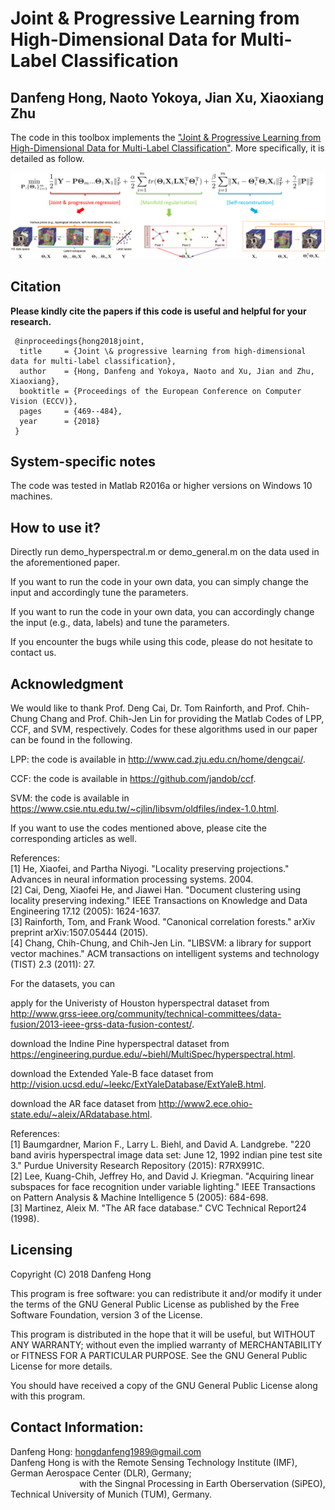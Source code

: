 # Joint & Progressive Learning from High-Dimensional Data for Multi-Label Classification

Danfeng Hong, Naoto Yokoya, Jian Xu, Xiaoxiang Zhu
---------------------

The code in this toolbox implements the ["Joint & Progressive Learning from High-Dimensional Data for Multi-Label Classification"](https://eccv2018.org/openaccess/content_ECCV_2018/papers/Danfeng_Hong_Joint__Progressive_ECCV_2018_paper.pdf).
More specifically, it is detailed as follow.


![alt text](./Figure.png)

Citation
---------------------

**Please kindly cite the papers if this code is useful and helpful for your research.**

     @inproceedings{hong2018joint,
      title     = {Joint \& progressive learning from high-dimensional data for multi-label classification},
      author    = {Hong, Danfeng and Yokoya, Naoto and Xu, Jian and Zhu, Xiaoxiang},
      booktitle = {Proceedings of the European Conference on Computer Vision (ECCV)},
      pages     = {469--484},
      year      = {2018}
     }


System-specific notes
---------------------
The code was tested in Matlab R2016a or higher versions on Windows 10 machines.

How to use it?
---------------------

Directly run demo_hyperspectral.m or demo_general.m on the data used in the aforementioned paper.

If you want to run the code in your own data, you can simply change the input and accordingly tune the parameters.

If you want to run the code in your own data, you can accordingly change the input (e.g., data, labels) and tune the parameters.

If you encounter the bugs while using this code, please do not hesitate to contact us.


Acknowledgment
---------------------

We would like to thank Prof. Deng Cai, Dr. Tom Rainforth, and Prof. Chih-Chung Chang and Prof. Chih-Jen Lin for providing the Matlab Codes of LPP, CCF, and SVM, respectively. 
Codes for these algorithms used in our paper can be found in the following.

LPP: the code is available in http://www.cad.zju.edu.cn/home/dengcai/.

CCF: the code is available in https://github.com/jandob/ccf.

SVM: the code is available in https://www.csie.ntu.edu.tw/~cjlin/libsvm/oldfiles/index-1.0.html.

If you want to use the codes mentioned above, please cite the corresponding articles as well.

References:  
[1] He, Xiaofei, and Partha Niyogi. "Locality preserving projections." Advances in neural information processing systems. 2004.  
[2] Cai, Deng, Xiaofei He, and Jiawei Han. "Document clustering using locality preserving indexing." IEEE Transactions on Knowledge and Data Engineering 17.12 (2005): 1624-1637.  
[3] Rainforth, Tom, and Frank Wood. "Canonical correlation forests." arXiv preprint arXiv:1507.05444 (2015).  
[4] Chang, Chih-Chung, and Chih-Jen Lin. "LIBSVM: a library for support vector machines." ACM transactions on intelligent systems and technology (TIST) 2.3 (2011): 27.

For the datasets, you can

   apply for the Univeristy of Houston hyperspectral dataset from http://www.grss-ieee.org/community/technical-committees/data-fusion/2013-ieee-grss-data-fusion-contest/.  

   download the Indine Pine hyperspectral dataset from https://engineering.purdue.edu/~biehl/MultiSpec/hyperspectral.html.  

   download the Extended Yale-B face dataset from http://vision.ucsd.edu/~leekc/ExtYaleDatabase/ExtYaleB.html.  
    
   download the AR face dataset from http://www2.ece.ohio-state.edu/~aleix/ARdatabase.html.  

References:  
[1] Baumgardner, Marion F., Larry L. Biehl, and David A. Landgrebe. "220 band aviris hyperspectral image data set: June 12, 1992 indian pine test site 3." Purdue University Research Repository (2015): R7RX991C.  
[2] Lee, Kuang-Chih, Jeffrey Ho, and David J. Kriegman. "Acquiring linear subspaces for face recognition under variable lighting." IEEE Transactions on Pattern Analysis & Machine Intelligence 5 (2005): 684-698.  
[3] Martinez, Aleix M. "The AR face database." CVC Technical Report24 (1998).


Licensing
---------

Copyright (C) 2018 Danfeng Hong

This program is free software: you can redistribute it and/or modify it under the terms of the GNU General Public License as published by the Free Software Foundation, version 3 of the License.

This program is distributed in the hope that it will be useful, but WITHOUT ANY WARRANTY; without even the implied warranty of MERCHANTABILITY or FITNESS FOR A PARTICULAR PURPOSE. See the GNU General Public License for more details.

You should have received a copy of the GNU General Public License along with this program.

Contact Information:
--------------------

Danfeng Hong: hongdanfeng1989@gmail.com<br>
Danfeng Hong is with the Remote Sensing Technology Institute (IMF), German Aerospace Center (DLR), Germany; <br>
&nbsp; &nbsp; &nbsp; &nbsp; &nbsp; &nbsp; &nbsp; &nbsp; &nbsp; &nbsp; &nbsp; &nbsp; &nbsp; &nbsp; with the Singnal Processing in Earth Oberservation (SiPEO), Technical University of Munich (TUM), Germany. 
